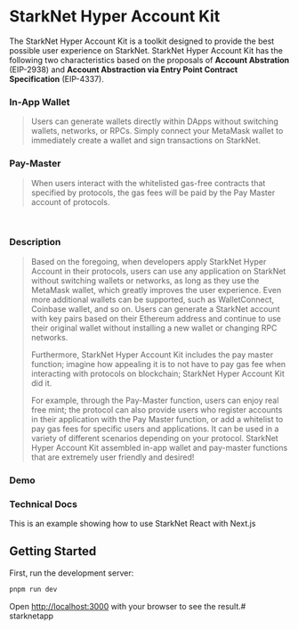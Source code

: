 # StarkNet Hyper Account Kit
The StarkNet Hyper Account Kit is a toolkit designed to provide the best possible user experience on StarkNet. StarkNet Hyper Account Kit has the following two characteristics based on the proposals of **Account Abstration** (EIP-2938) and **Account Abstraction via Entry Point Contract Specification** (EIP-4337).


### In-App Wallet
>Users can generate wallets directly within DApps without switching wallets, networks, or RPCs. Simply connect your MetaMask wallet to immediately create a wallet and sign transactions on StarkNet.

### Pay-Master
>When users interact with the whitelisted gas-free contracts that specified by protocols, the gas fees will be paid by the Pay Master account of protocols.

<br/>

### Description
>Based on the foregoing, when developers apply StarkNet Hyper Account in their protocols, users can use any application on StarkNet without switching wallets or networks, as long as they use the MetaMask wallet, which greatly improves the user experience. Even more additional wallets can be supported, such as WalletConnect, Coinbase wallet, and so on. Users can generate a StarkNet account with key pairs based on their Ethereum address and continue to use their original wallet without installing a new wallet or changing RPC networks.
>
>Furthermore, StarkNet Hyper Account Kit includes the pay master function; imagine how appealing it is to not have to pay gas fee when interacting with protocols on blockchain; StarkNet Hyper Account Kit did it.
>
>For example, through the Pay-Master function, users can enjoy real free mint; the protocol can also provide users who register accounts in their application with the Pay Master function, or add a whitelist to pay gas fees for specific users and applications. It can be used in a variety of different scenarios depending on your protocol. StarkNet Hyper Account Kit assembled in-app wallet and pay-master functions that are extremely user friendly and desired!

### Demo

### Technical Docs





This is an example showing how to use StarkNet React with Next.js

## Getting Started

First, run the development server:

```bash
pnpm run dev
```

Open [http://localhost:3000](http://localhost:3000) with your browser to see the result.# starknetapp
